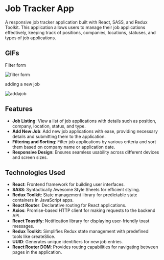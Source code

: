 # Job Tracker App

A responsive job tracker application built with React, SASS, and Redux Toolkit. This application allows users to manage their job applications effectively, keeping track of positions, companies, locations, statuses, and types of job applications.

## GIFs

Filter form

![filter form](https://github.com/tubayapa/Job-Tracker-Redux-Toolkit/assets/147662888/b7da5fd9-07ec-4095-874d-76f73f92e8e7)

adding a new job

![addajob](https://github.com/tubayapa/Job-Tracker-Redux-Toolkit/assets/147662888/41d4f7fd-8434-402e-9230-f79b7a9456ee)


## Features

- **Job Listing**: View a list of job applications with details such as position, company, location, status, and type.
- **Add New Job**: Add new job applications with ease, providing necessary details and submitting them to the application.
- **Filtering and Sorting**: Filter job applications by various criteria and sort them based on company name or application date.
- **Responsive Design**: Ensures seamless usability across different devices and screen sizes.

## Technologies Used

- **React**: Frontend framework for building user interfaces.
- **SASS**: Syntactically Awesome Style Sheets for efficient styling.
- **Redux Toolkit**: State management library for predictable state containers in JavaScript apps.
- **React Router**: Declarative routing for React applications.
- **Axios**: Promise-based HTTP client for making requests to the backend API.
- **React Toastify**: Notification library for displaying user-friendly toast messages.
- **Redux Toolkit**: Simplifies Redux state management with predefined tools like createSlice.
- **UUID**: Generates unique identifiers for new job entries.
- **React Router DOM**: Provides routing capabilities for navigating between pages in the application.
